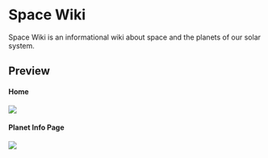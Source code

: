 # Space Wiki
Space Wiki is an informational wiki about space and the planets of our solar system.

## Preview
#### Home
![](https://img.cleberg.net/space-wiki/preview-spacewiki-home.png)

#### Planet Info Page
![](https://img.cleberg.net/space-wiki/preview-spacewiki-planets.png)
